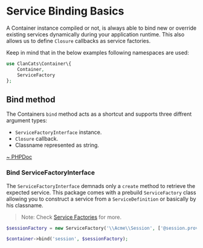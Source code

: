 # Service Binding Basics

A Container instance compiled or not, is always able to bind new or override existing services dynamically during your application runtime. This also allows us to define `Closure` callbacks as service factories.

Keep in mind that in the below examples following namespaces are used: 

```php
use ClanCats\Container\{
	Container,
	ServiceFactory	
};
```

## Bind method

The Containers `bind` method acts as a shortcut and supports three diffrent argument types:

 * `ServiceFactoryInterface` instance.
 * `Closure` callback.
 * Classname represented as string.

[~ PHPDoc](/src/Container.php#bind)

### Bind ServiceFactoryInterface 

The `ServiceFactoryInterface` demnads only a `create` method to retrieve the expected service. This package comes with a prebuild `ServiceFactory` class allowing you to construct a service from a `ServiceDefinition` or basically by his classname.

> Note: Check [Service Factories](service-factories) for more.

```php
$sessionFactory = new ServiceFactory('\\Acme\\Session', ['@session.provider.mysql']);

$container->bind('session', $sessionFactory);
```